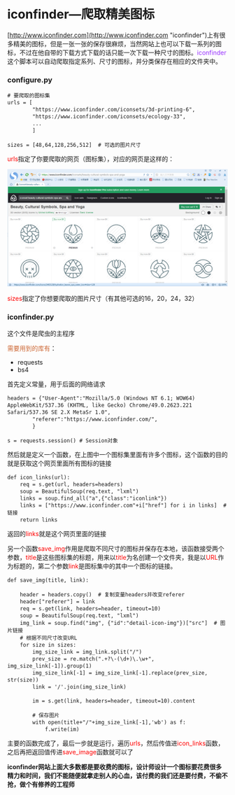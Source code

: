 # iconfinder—爬取精美图标

[http://www.iconfinder.com](http://www.iconfinder.com "iconfinder")上有很多精美的图标，但是一张一张的保存很麻烦，当然网站上也可以下载一系列的图标，不过在他自带的下载方式下载的话只能一次下载一种尺寸的图标。<font color="#9933ff">iconfinder</font>这个脚本可以自动爬取指定系列、尺寸的图标，并分类保存在相应的文件夹中。

### configure.py

	# 要爬取的图标集
	urls = [
			"https://www.iconfinder.com/iconsets/3d-printing-6",
			"https://www.iconfinder.com/iconsets/ecology-33",
    		...
			]

	sizes = [48,64,128,256,512]  # 可选的图片尺寸

<font color="red">urls</font>指定了你要爬取的网页（图标集），对应的网页是这样的：

![screenshot](https://github.com/JIMhackKING/icon-finder/blob/master/screenshot.png)

<font color="red">sizes</font>指定了你想要爬取的图片尺寸（有其他可选的16，20，24，32）

### iconfinder.py

这个文件是爬虫的主程序

<font color="#CC6633">需要用到的库有</font>：

- requests
- bs4

首先定义常量，用于后面的网络请求

	headers = {"User-Agent":"Mozilla/5.0 (Windows NT 6.1; WOW64) AppleWebKit/537.36 (KHTML, like Gecko) Chrome/49.0.2623.221 Safari/537.36 SE 2.X MetaSr 1.0",
			"referer":"https://www.iconfinder.com/",
			}

	s = requests.session() # Session对象

然后就是定义一个函数，在上图中一个图标集里面有许多个图标，这个函数的目的就是获取这个网页里面所有图标的链接

	def icon_links(url):
		req = s.get(url, headers=headers)
		soup = BeautifulSoup(req.text, "lxml")
		links = soup.find_all("a",{"class":"iconlink"})
		links = ["https://www.iconfinder.com"+i["href"] for i in links]  # 链接
		return links

返回的<font color="red">links</font>就是这个网页里面的链接

另一个函数<font color="red">save_img</font>作用是爬取不同尺寸的图标并保存在本地，该函数接受两个参数，<font color="red">title</font>是这些图标集的标题，用来以<font color="red">title</font>为名创建一个文件夹，我是以<font color="red">URL</font>作为标题的，第二个参数<font color="red">link</font>是图标集中的其中一个图标的链接。

	def save_img(title, link):
	
		header = headers.copy()  # 复制变量headers并改变referer
		header["referer"] = link
		req = s.get(link, headers=header, timeout=10)
		soup = BeautifulSoup(req.text, "lxml")
		img_link = soup.find("img", {"id":"detail-icon-img"})["src"]  # 图片链接
		# 根据不同尺寸改变URL
		for size in sizes:
			img_size_link = img_link.split("/")
			prev_size = re.match(".+?\-(\d+)\.\w+", img_size_link[-1]).group(1)
			img_size_link[-1] = img_size_link[-1].replace(prev_size, str(size))
			link = '/'.join(img_size_link)
	
			im = s.get(link, headers=header, timeout=10).content
	
			# 保存图片
			with open(title+"/"+img_size_link[-1],'wb') as f:
				f.write(im)

主要的函数完成了，最后一步就是运行，遍历<font color="red">urls</font>，然后传值进<font color="red">icon\_links</font>函数，之后再把返回值传进<font color="red">save\_image</font>函数就可以了

**iconfinder网站上面大多数都是要收费的图标，设计师设计一个图标要花费很多精力和时间，我们不能随便就拿走别人的心血，该付费的我们还是要付费，不偷不抢，做个有修养的工程师**
